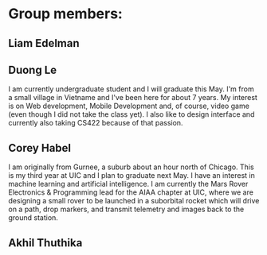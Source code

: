 



# Group members: 

##  Liam Edelman
  
##  Duong Le
I am currently undergraduate student and I will graduate this May. I'm from a small village in Vietname and I've been here for about 7 years. My interest is on Web development, Mobile Development and, of course, video game (even though I did not take the class yet). I also like to design interface and currently also taking CS422 because of that passion.
      
 ## Corey Habel
I am originally from Gurnee, a suburb about an hour north of Chicago. This is my third year at UIC and I plan to graduate next May. I have an interest in machine learning and artificial intelligence. I am currently the Mars Rover Electronics & Programming lead for the AIAA chapter at UIC, where we are designing a small rover to be launched in a suborbital rocket which will drive on a path, drop markers, and transmit telemetry and images back to the ground station.
    
 ## Akhil Thuthika

